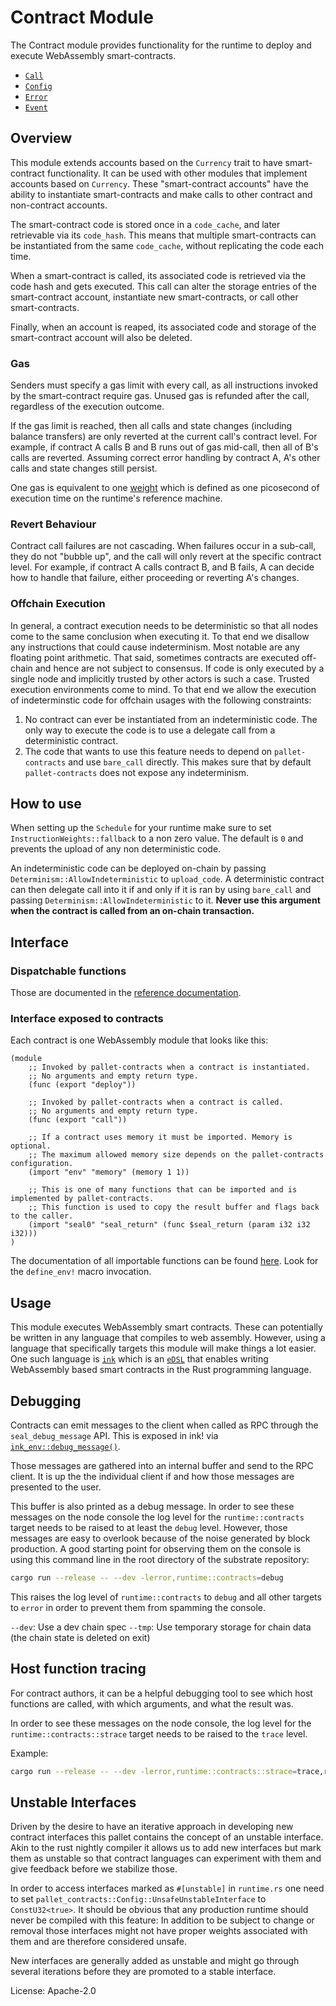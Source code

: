 # Contract Module

The Contract module provides functionality for the runtime to deploy and execute WebAssembly smart-contracts.

- [`Call`](https://paritytech.github.io/substrate/master/pallet_contracts/pallet/enum.Call.html)
- [`Config`](https://paritytech.github.io/substrate/master/pallet_contracts/pallet/trait.Config.html)
- [`Error`](https://paritytech.github.io/substrate/master/pallet_contracts/pallet/enum.Error.html)
- [`Event`](https://paritytech.github.io/substrate/master/pallet_contracts/pallet/enum.Error.html)

## Overview

This module extends accounts based on the `Currency` trait to have smart-contract functionality. It can
be used with other modules that implement accounts based on `Currency`. These "smart-contract accounts"
have the ability to instantiate smart-contracts and make calls to other contract and non-contract accounts.

The smart-contract code is stored once in a `code_cache`, and later retrievable via its `code_hash`.
This means that multiple smart-contracts can be instantiated from the same `code_cache`, without replicating
the code each time.

When a smart-contract is called, its associated code is retrieved via the code hash and gets executed.
This call can alter the storage entries of the smart-contract account, instantiate new smart-contracts,
or call other smart-contracts.

Finally, when an account is reaped, its associated code and storage of the smart-contract account
will also be deleted.

### Gas

Senders must specify a gas limit with every call, as all instructions invoked by the smart-contract require gas.
Unused gas is refunded after the call, regardless of the execution outcome.

If the gas limit is reached, then all calls and state changes (including balance transfers) are only
reverted at the current call's contract level. For example, if contract A calls B and B runs out of gas mid-call,
then all of B's calls are reverted. Assuming correct error handling by contract A, A's other calls and state
changes still persist.

One gas is equivalent to one [weight](https://docs.substrate.io/v3/runtime/weights-and-fees)
which is defined as one picosecond of execution time on the runtime's reference machine.

### Revert Behaviour

Contract call failures are not cascading. When failures occur in a sub-call, they do not "bubble up",
and the call will only revert at the specific contract level. For example, if contract A calls contract B, and B
fails, A can decide how to handle that failure, either proceeding or reverting A's changes.

### Offchain Execution

In general, a contract execution needs to be deterministic so that all nodes come to the same
conclusion when executing it. To that end we disallow any instructions that could cause
indeterminism. Most notable are any floating point arithmetic. That said, sometimes contracts
are executed off-chain and hence are not subject to consensus. If code is only executed by a
single node and implicitly trusted by other actors is such a case. Trusted execution environments
come to mind. To that end we allow the execution of indeterminstic code for offchain usages
with the following constraints:

1. No contract can ever be instantiated from an indeterministic code. The only way to execute
the code is to use a delegate call from a deterministic contract.
2. The code that wants to use this feature needs to depend on `pallet-contracts` and use `bare_call`
directly. This makes sure that by default `pallet-contracts` does not expose any indeterminism.

## How to use

When setting up the `Schedule` for your runtime make sure to set `InstructionWeights::fallback`
to a non zero value. The default is `0` and prevents the upload of any non deterministic code.

An indeterministic code can be deployed on-chain by passing `Determinism::AllowIndeterministic`
to `upload_code`. A deterministic contract can then delegate call into it if and only if it
is ran by using `bare_call` and passing `Determinism::AllowIndeterministic` to it. **Never use
this argument when the contract is called from an on-chain transaction.**

## Interface

### Dispatchable functions

Those are documented in the [reference documentation](https://paritytech.github.io/substrate/master/pallet_contracts/index.html#dispatchable-functions).

### Interface exposed to contracts

Each contract is one WebAssembly module that looks like this:

```wat
(module
    ;; Invoked by pallet-contracts when a contract is instantiated.
    ;; No arguments and empty return type.
    (func (export "deploy"))

    ;; Invoked by pallet-contracts when a contract is called.
    ;; No arguments and empty return type.
    (func (export "call"))

    ;; If a contract uses memory it must be imported. Memory is optional.
    ;; The maximum allowed memory size depends on the pallet-contracts configuration.
    (import "env" "memory" (memory 1 1))

    ;; This is one of many functions that can be imported and is implemented by pallet-contracts.
    ;; This function is used to copy the result buffer and flags back to the caller.
    (import "seal0" "seal_return" (func $seal_return (param i32 i32 i32)))
)
```

The documentation of all importable functions can be found
[here](https://github.com/paritytech/substrate/blob/master/frame/contracts/src/wasm/runtime.rs).
Look for the `define_env!` macro invocation.

## Usage

This module executes WebAssembly smart contracts. These can potentially be written in any language
that compiles to web assembly. However, using a language that specifically targets this module
will make things a lot easier. One such language is [`ink`](https://github.com/paritytech/ink)
which is an [`eDSL`](https://wiki.haskell.org/Embedded_domain_specific_language) that enables
writing WebAssembly based smart contracts in the Rust programming language.

## Debugging

Contracts can emit messages to the client when called as RPC through the `seal_debug_message`
API. This is exposed in ink! via
[`ink_env::debug_message()`](https://paritytech.github.io/ink/ink_env/fn.debug_message.html).

Those messages are gathered into an internal buffer and send to the RPC client.
It is up the the individual client if and how those messages are presented to the user.

This buffer is also printed as a debug message. In order to see these messages on the node
console the log level for the `runtime::contracts` target needs to be raised to at least
the `debug` level. However, those messages are easy to overlook because of the noise generated
by block production. A good starting point for observing them on the console is using this
command line in the root directory of the substrate repository:

```bash
cargo run --release -- --dev -lerror,runtime::contracts=debug
```

This raises the log level of `runtime::contracts` to `debug` and all other targets
to `error` in order to prevent them from spamming the console.

`--dev`: Use a dev chain spec
`--tmp`: Use temporary storage for chain data (the chain state is deleted on exit)

## Host function tracing

For contract authors, it can be a helpful debugging tool to see which host functions are called, with which arguments, and what the result was. 

In order to see these messages on the node console, the log level for the `runtime::contracts::strace` target needs to be raised to the `trace` level. 

Example: 

```bash
cargo run --release -- --dev -lerror,runtime::contracts::strace=trace,runtime::contracts=debug
```

## Unstable Interfaces

Driven by the desire to have an iterative approach in developing new contract interfaces
this pallet contains the concept of an unstable interface. Akin to the rust nightly compiler
it allows us to add new interfaces but mark them as unstable so that contract languages can
experiment with them and give feedback before we stabilize those.

In order to access interfaces marked as `#[unstable]` in `runtime.rs` one need to set
`pallet_contracts::Config::UnsafeUnstableInterface` to `ConstU32<true>`. It should be obvious
that any production runtime should never be compiled with this feature: In addition to be
subject to change or removal those interfaces might not have proper weights associated with
them and are therefore considered unsafe.

New interfaces are generally added as unstable and might go through several iterations
before they are promoted to a stable interface.

License: Apache-2.0
